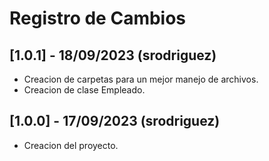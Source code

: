 # Registro de Cambios

## [1.0.1] - 18/09/2023 (srodriguez)

- Creacion de carpetas para un mejor manejo de archivos.
- Creacion de clase Empleado.

## [1.0.0] - 17/09/2023 (srodriguez)

- Creacion del proyecto.


